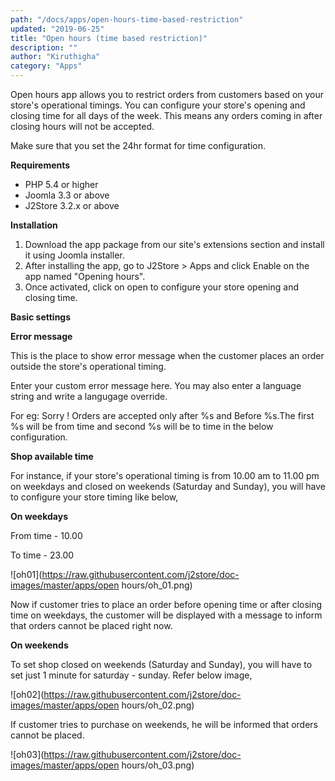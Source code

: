 ```yaml
---
path: "/docs/apps/open-hours-time-based-restriction"
updated: "2019-06-25"
title: "Open hours (time based restriction)"
description: ""
author: "Kiruthigha"
category: "Apps"
---
```


Open hours app allows you to restrict orders from customers based on your store's operational timings. You can configure your store's opening and closing time for all days of the week. This means any orders coming in after closing hours will not be accepted.

Make sure that you set the 24hr format for time configuration.

**Requirements**

* PHP 5.4 or higher
* Joomla 3.3 or above
* J2Store 3.2.x or above


**Installation**

1. Download the app package from our site's extensions section and install it using Joomla installer.
2. After installing the app, go to J2Store > Apps and click Enable on the app named "Opening hours".
3. Once activated, click on open to configure your store opening and closing time.


**Basic settings**

**Error message**

This is the place to show error message when the customer places an order outside the store's operational timing.

Enter your custom error message here. You may also enter a language string and write a langugage override.

For eg: Sorry ! Orders are accepted only after %s and Before %s.The first %s will be from time and second %s will be to time in the below configuration.

**Shop available time**

For instance, if your store's operational timing is from 10.00 am to 11.00 pm on weekdays and closed on weekends (Saturday and Sunday), you will have to configure your store timing like below,

**On weekdays**

From time - 10.00

To time - 23.00

![oh01](https://raw.githubusercontent.com/j2store/doc-images/master/apps/open hours/oh_01.png)
 
Now if customer tries to place an order before opening time or after closing time on weekdays, the customer will be displayed with a message to inform that orders cannot be placed right now.

**On weekends**

To set shop closed on weekends (Saturday and Sunday), you will have to set just 1 minute for saturday - sunday. Refer below image,

![oh02](https://raw.githubusercontent.com/j2store/doc-images/master/apps/open hours/oh_02.png)



If customer tries to purchase on weekends, he will be informed that orders cannot be placed.

![oh03](https://raw.githubusercontent.com/j2store/doc-images/master/apps/open hours/oh_03.png)
